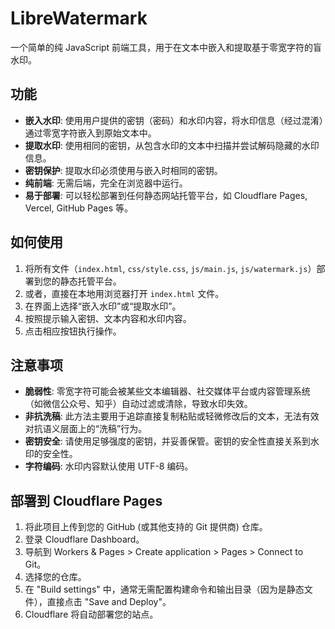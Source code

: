 # LibreWatermark

一个简单的纯 JavaScript 前端工具，用于在文本中嵌入和提取基于零宽字符的盲水印。

## 功能

*   **嵌入水印**: 使用用户提供的密钥（密码）和水印内容，将水印信息（经过混淆）通过零宽字符嵌入到原始文本中。
*   **提取水印**: 使用相同的密钥，从包含水印的文本中扫描并尝试解码隐藏的水印信息。
*   **密钥保护**: 提取水印必须使用与嵌入时相同的密钥。
*   **纯前端**: 无需后端，完全在浏览器中运行。
*   **易于部署**: 可以轻松部署到任何静态网站托管平台，如 Cloudflare Pages, Vercel, GitHub Pages 等。

## 如何使用

1.  将所有文件（`index.html`, `css/style.css`, `js/main.js`, `js/watermark.js`）部署到您的静态托管平台。
2.  或者，直接在本地用浏览器打开 `index.html` 文件。
3.  在界面上选择“嵌入水印”或“提取水印”。
4.  按照提示输入密钥、文本内容和水印内容。
5.  点击相应按钮执行操作。

## 注意事项

*   **脆弱性**: 零宽字符可能会被某些文本编辑器、社交媒体平台或内容管理系统（如微信公众号、知乎）自动过滤或清除，导致水印失效。
*   **非抗洗稿**: 此方法主要用于追踪直接复制粘贴或轻微修改后的文本，无法有效对抗语义层面上的“洗稿”行为。
*   **密钥安全**: 请使用足够强度的密钥，并妥善保管。密钥的安全性直接关系到水印的安全性。
*   **字符编码**: 水印内容默认使用 UTF-8 编码。

## 部署到 Cloudflare Pages

1.  将此项目上传到您的 GitHub (或其他支持的 Git 提供商) 仓库。
2.  登录 Cloudflare Dashboard。
3.  导航到 Workers & Pages > Create application > Pages > Connect to Git。
4.  选择您的仓库。
5.  在 "Build settings" 中，通常无需配置构建命令和输出目录（因为是静态文件），直接点击 "Save and Deploy"。
6.  Cloudflare 将自动部署您的站点。